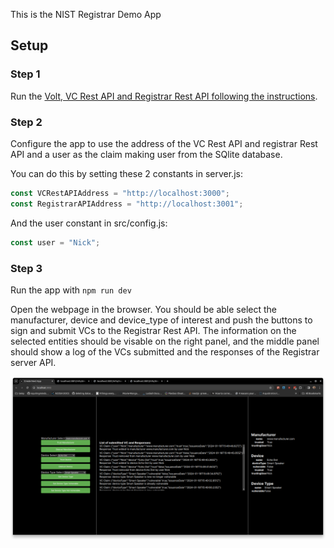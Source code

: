 This is the NIST Registrar Demo App 

## Setup

### Step 1
Run the [Volt, VC Rest API and Registrar Rest API following the instructions](../nist_registrar_server/README.md).

### Step 2
Configure the app to use the address of the VC Rest API and registrar Rest API and a user as the claim making user from the SQlite database. 

You can do this by setting these 2 constants in server.js:
```js
const VCRestAPIAddress = "http://localhost:3000";
const RegistrarAPIAddress = "http://localhost:3001";
```

And the user constant in src/config.js:
```js
const user = "Nick";
```

### Step 3
Run the app with `npm run dev`

Open the webpage in the browser. You should be able select the manufacturer, device and device_type of interest and push the buttons to sign and submit VCs to the Registrar Rest API. The information on the selected entities should be visable on the right panel, and the middle panel should show a log of the VCs submitted and the responses of the Registrar server API.

![Alt text](app-screenshot.png)